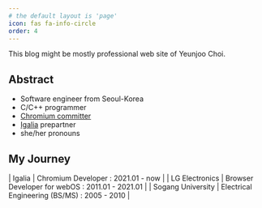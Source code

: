 ```yaml
---
# the default layout is 'page'
icon: fas fa-info-circle
order: 4
---
```


This blog might be mostly professional web site of Yeunjoo Choi.

## Abstract
- Software engineer from Seoul-Korea
- C/C++ programmer
- [Chromium committer](https://chromium-review.googlesource.com/q/owner:ychoi%2540igalia.com+status:merged)
- [Igalia](https://www.igalia.com/) prepartner
- she/her pronouns

## My Journey

| Igalia | Chromium Developer : 2021.01 - now |
| LG Electronics | Browser Developer for webOS : 2011.01 - 2021.01 |
| Sogang University | Electrical Engineering (BS/MS) : 2005 - 2010 |
